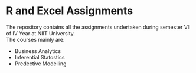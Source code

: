 # R and Excel Assignments

The repository contains all the assignments undertaken during semester VII of IV Year at NIIT University. 
<br/>
The courses mainly are:
* Business Analytics
* Inferential Statostics
* Predective Modelling
